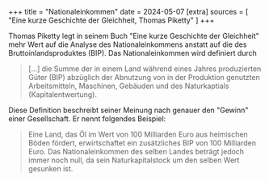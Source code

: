 +++
title = "Nationaleinkommen"
date = 2024-05-07
[extra]
sources = [ "Eine kurze Geschichte der Gleichheit, Thomas Piketty" ]
+++

Thomas Piketty legt in seinem Buch "Eine kurze Geschichte der Gleichheit" mehr
Wert auf die Analyse des Nationaleinkommens anstatt auf die des
Bruttoinlandsproduktes (BIP). Das Nationaleinkommen wird definiert durch 

> [...] die Summe der in einem Land während eines Jahres produzierten Güter (BIP) abzüglich der Abnutzung von in der Produktion genutzten Arbeitsmitteln, Maschinen, Gebäuden und des Naturkaptials (Kapitalentwertung).

Diese Definition beschreibt seiner Meinung nach genauer den "Gewinn" einer
Gesellschaft. Er nennt folgendes Beispiel:

> Eine Land, das Öl im Wert von 100 Milliarden Euro aus heimischen Böden
> fördert, erwirtschaftet ein zusätzliches BIP von 100 Milliarden Euro. Das
> Nationaleinkommen des selben Landes beträgt jedoch immer noch null, da sein
> Naturkapitalstock um den selben Wert gesunken ist.
